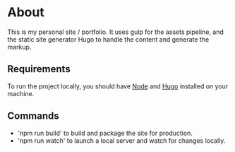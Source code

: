 # About

This is my personal site / portfolio. It uses gulp for the assets pipeline, and the static site generator Hugo to handle the content and generate the markup.

## Requirements
To run the project locally, you should have [Node](https://nodejs.org) and [Hugo](https://gohugo.io/getting-started/installing/) installed on your machine.

## Commands

- 'npm run build' to build and package the site for production.
- 'npm run watch' to launch a local server and watch for changes locally.
